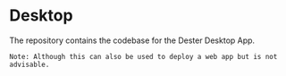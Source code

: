# Desktop

The repository contains the codebase for the Dester Desktop App.

```Note: Although this can also be used to deploy a web app but is not advisable.```